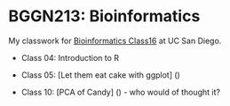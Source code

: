 # BGGN213: Bioinformatics

My classwork for [Bioinformatics Class16](https://bioboot.github.io/bggn213_F22/) at UC San Diego.

- Class 04: Introduction to R  

- Class 05: [Let them eat cake with ggplot] ()

- Class 10: [PCA of Candy] () - who would of thought it?
